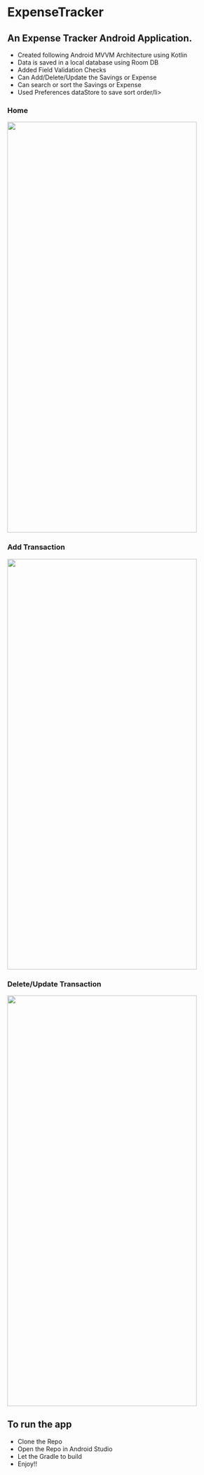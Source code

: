 # ExpenseTracker
## An Expense Tracker Android Application.


<ul>
<li> Created following Android MVVM Architecture using Kotlin </li>
<li> Data is saved in a local database using Room DB</li>
<li> Added Field Validation Checks </li>
<li> Can Add/Delete/Update the Savings or Expense </li>
<li> Can search or sort the Savings or Expense </li>  
<li> Used Preferences dataStore to save sort order/li>
</ul>



  ### Home

<img src = "https://github.com/SuneelKM/ExpenseTracker/blob/main/screenshot/expense%20tracker.png" width=432 height=936>

### Add Transaction

<img src = "https://github.com/SuneelKM/ExpenseTracker/blob/main/screenshot/Addexpense.png" width=432 height=936>

### Delete/Update Transaction

<img src = "https://github.com/SuneelKM/ExpenseTracker/blob/main/screenshot/Update%20and%20delete.png" width=432 height=936>

## To run the app
* Clone the Repo
* Open the Repo in Android Studio
* Let the Gradle to build
* Enjoy!!






